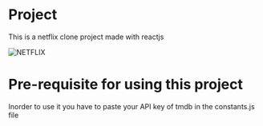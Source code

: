 # Project 

This is a netflix clone project made with reactjs

![NETFLIX](https://upload.wikimedia.org/wikipedia/commons/thumb/0/08/Netflix_2015_logo.svg/1920px-Netflix_2015_logo.svg.png)

# Pre-requisite for using this project

Inorder to use it you have to paste your API key of tmdb in the constants.js file


